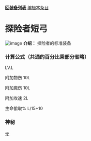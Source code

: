 [**回装备列表**](index.md) [编辑本条目](https://github.com/GuguTown/Wiki/edit/main/equip/探险者短弓.md)
# 探险者短弓
![image](https://user-images.githubusercontent.com/35645329/193938999-60008737-a9e7-4537-a301-4cb252b54066.png) **介绍：** 探险者的标准装备
### 计算公式（共通的百分比乘部分省略）
LV.L   

附加物伤 10L   

附加魔伤 10L   

附加攻速 2L   

生命偷取% L/15+10   

### 神秘
无
